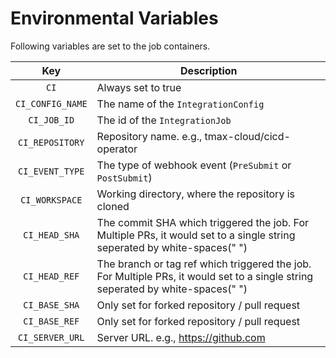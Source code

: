 # Environmental Variables

Following variables are set to the job containers.

|Key|Description|
|:-----------------:|---|
|`CI`               | Always set to true |
|`CI_CONFIG_NAME`   | The name of the `IntegrationConfig` |
|`CI_JOB_ID`        | The id of the `IntegrationJob` |
|`CI_REPOSITORY`    | Repository name. e.g., tmax-cloud/cicd-operator |
|`CI_EVENT_TYPE`    | The type of webhook event (`PreSubmit` or `PostSubmit`) |
|`CI_WORKSPACE`     | Working directory, where the repository is cloned |
|`CI_HEAD_SHA`      | The commit SHA which triggered the job. For Multiple PRs, it would set to a single string seperated by white-spaces(" ") |
|`CI_HEAD_REF`      | The branch or tag ref which triggered the job. For Multiple PRs, it would set to a single string seperated by white-spaces(" ") |
|`CI_BASE_SHA`      | Only set for forked repository / pull request |
|`CI_BASE_REF`      | Only set for forked repository / pull request |
|`CI_SERVER_URL`    | Server URL. e.g., https://github.com |
